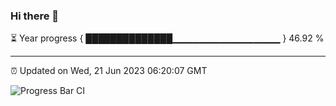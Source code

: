 ### Hi there 👋

⏳ Year progress { ██████████████▁▁▁▁▁▁▁▁▁▁▁▁▁▁▁▁ } 46.92 %

---

⏰ Updated on Wed, 21 Jun 2023 06:20:07 GMT

![Progress Bar CI](https://github.com/liununu/liununu/workflows/Progress%20Bar%20CI/badge.svg)
